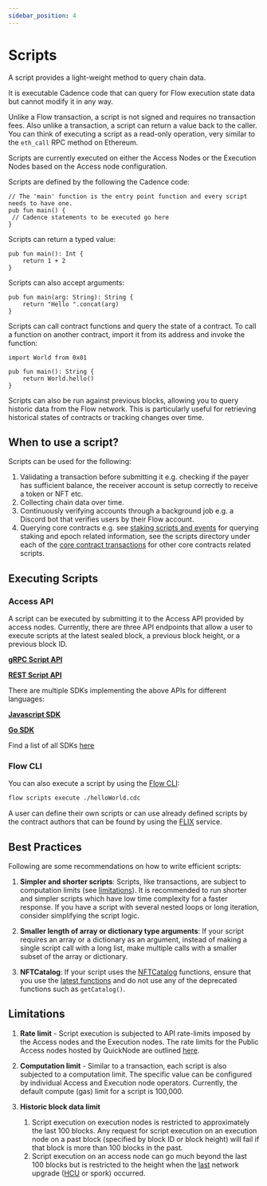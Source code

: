 ```yaml
---
sidebar_position: 4
---
```


# Scripts

A script provides a light-weight method to query chain data.

It is executable Cadence code that can query for Flow execution state data but cannot modify it in any way.

Unlike a Flow transaction, a script is not signed and requires no transaction fees. Also unlike a transaction, a script can return a value back to the caller.
You can think of executing a script as a read-only operation, very similar to the `eth_call` RPC method on Ethereum.

Scripts are currently executed on either the Access Nodes or the Execution Nodes based on the Access node configuration.

Scripts are defined by the following the Cadence code:

```cadence
// The 'main' function is the entry point function and every script needs to have one.
pub fun main() {
 // Cadence statements to be executed go here
}
```

Scripts can return a typed value:

```cadence
pub fun main(): Int {
	return 1 + 2
}
```

Scripts can also accept arguments:

```cadence
pub fun main(arg: String): String {
	return "Hello ".concat(arg)
}
```

Scripts can call contract functions and query the state of a contract. To call a function on another contract, import it from its address and invoke the function:

```cadence
import World from 0x01

pub fun main(): String {
	return World.hello()
}
```

Scripts can also be run against previous blocks, allowing you to query historic data from the Flow network. This is particularly useful for retrieving historical states of contracts or tracking changes over time.

## When to use a script?

Scripts can be used for the following:

1. Validating a transaction before submitting it e.g. checking if the payer has sufficient balance, the receiver account is setup correctly to receive a token or NFT etc.
2. Collecting chain data over time.
3. Continuously verifying accounts through a background job e.g. a Discord bot that verifies users by their Flow account.
4. Querying core contracts e.g. see [staking scripts and events](../../networks/staking/07-staking-scripts-events.md) for querying staking and epoch related information, see the scripts directory under each of the [core contract transactions](https://github.com/onflow/flow-core-contracts/tree/master/transactions) for other core contracts related scripts.

## Executing Scripts

### Access API

A script can be executed by submitting it to the Access API provided by access nodes. Currently, there are three API endpoints that allow a user to execute scripts at the latest sealed block, a previous block height, or a previous block ID.

[**gRPC Script API**](../../networks/node-ops/access-onchain-data/access-nodes/accessing-data/access-api.md#scripts)

[**REST Script API**](/http-api#tag/Scripts)

There are multiple SDKs implementing the above APIs for different languages:

[**Javascript SDK**](../../tools/clients/fcl-js/index.md)

[**Go SDK**](../../tools/clients/flow-go-sdk/index.mdx)

Find a list of all SDKs [here](../../tools/clients/index.md)

### Flow CLI

You can also execute a script by using the [Flow CLI](../../tools/flow-cli/scripts/execute-scripts):

```sh
flow scripts execute ./helloWorld.cdc
```

A user can define their own scripts or can use already defined scripts by the contract authors that can be found by using the [FLIX](../../tools/flow-cli/flix) service.

## Best Practices

Following are some recommendations on how to write efficient scripts:

1. **Simpler and shorter scripts**: Scripts, like transactions, are subject to computation limits (see [limitations](#limitations)). It is recommended to run shorter and simpler scripts which have low time complexity for a faster response. If you have a script with several nested loops or long iteration, consider simplifying the script logic.


2. **Smaller length of array or dictionary type arguments**: If your script requires an array or a dictionary as an argument, instead of making a single script call with a long list, make multiple calls with a smaller subset of the array or dictionary.


3. **NFTCatalog**: If your script uses the [NFTCatalog](https://github.com/onflow/nft-catalog) functions, ensure that you use the [latest functions](https://github.com/onflow/nft-catalog?tab=readme-ov-file#using-the-catalog-for-marketplaces-and-other-nft-applications) and do not use any of the deprecated functions such as `getCatalog()`.


## Limitations

1. **Rate limit** - Script execution is subjected to API rate-limits imposed by the Access nodes and the Execution nodes. The rate limits for the Public Access nodes hosted by QuickNode are outlined [here](https://www.quicknode.com/docs/flow#endpoint-rate-limits).


2. **Computation limit** - Similar to a transaction, each script is also subjected to a computation limit. The specific value can be configured by individual Access and Execution node operators. Currently, the default compute (gas) limit for a script is 100,000.


3. **Historic block data limit**
   1. Script execution on execution nodes is restricted to approximately the last 100 blocks. Any request for script execution on an execution node on a past block (specified by block ID or block height) will fail if that block is more than 100 blocks in the past.
   2. Script execution on an access node can go much beyond the last 100 blocks but is restricted to the height when the [last](https://developers.flow.com/networks/node-ops/node-operation/past-sporks) network upgrade ([HCU](https://developers.flow.com/networks/node-ops/node-operation/hcu) or spork) occurred. 


